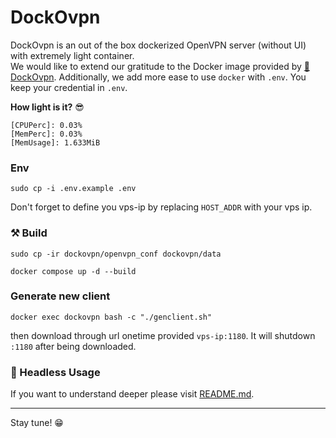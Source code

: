# DockOvpn

DockOvpn is an out of the box dockerized OpenVPN server (without UI) with extremely light container.<br>
We would like to extend our gratitude to the Docker image provided by [🔐DockOvpn](https://github.com/dockovpn/dockovpn). Additionally, we add more ease to use `docker` with `.env`. You keep your credential in `.env`.<br>

**How light is it?** 😎
```
[CPUPerc]: 0.03%
[MemPerc]: 0.03%
[MemUsage]: 1.633MiB
```
### Env
```
sudo cp -i .env.example .env
```
Don't forget to define you vps-ip by replacing `HOST_ADDR` with your vps ip.
### ⚒️ Build
```
sudo cp -ir dockovpn/openvpn_conf dockovpn/data 
```
```
docker compose up -d --build
```
### Generate new client
```
docker exec dockovpn bash -c "./genclient.sh"
```
then download through url onetime provided `vps-ip:1180`. It will shutdown `:1180` after being downloaded.
### 📖 Headless Usage
If you want to understand deeper please visit [README.md](https://github.com/dockovpn/dockovpn/blob/master/README.md).
___
Stay tune! 😁